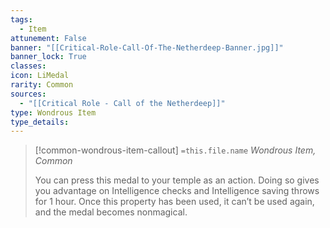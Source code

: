 ```yaml
---
tags:
  - Item
attunement: False
banner: "[[Critical-Role-Call-Of-The-Netherdeep-Banner.jpg]]"
banner_lock: True
classes:
icon: LiMedal
rarity: Common
sources:
  - "[[Critical Role - Call of the Netherdeep]]"
type: Wondrous Item
type_details: 
---
```

>[!common-wondrous-item-callout] `=this.file.name`
>*Wondrous Item, Common*
>
>You can press this medal to your temple as an action. Doing so gives you advantage on Intelligence checks and Intelligence saving throws for 1 hour. Once this property has been used, it can’t be used again, and the medal becomes nonmagical.
>
>
